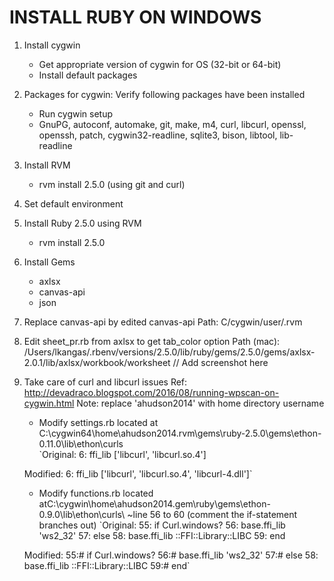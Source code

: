 # INSTALL RUBY ON WINDOWS
1. Install cygwin
    - Get appropriate version of cygwin for OS (32-bit or 64-bit)
    - Install default packages

2. Packages for cygwin:
  Verify following packages have been installed
    - Run cygwin setup
    - GnuPG, autoconf, automake, git, make, m4, curl, libcurl, openssl, openssh, patch, cygwin32-readline, sqlite3, bison, libtool, lib-readline

2. Install RVM
    - rvm install 2.5.0 (using git and curl)

3. Set default environment

4. Install Ruby 2.5.0 using RVM
    - rvm install 2.5.0

5. Install Gems
    - axlsx
    - canvas-api
    - json

6. Replace canvas-api by edited canvas-api
  Path: C/cygwin/user/.rvm

7. Edit sheet_pr.rb from axlsx to get tab_color option
  Path (mac): /Users/lkangas/.rbenv/versions/2.5.0/lib/ruby/gems/2.5.0/gems/axlsx-2.0.1/lib/axlsx/workbook/worksheet
  // Add screenshot here
  
8. Take care of curl and libcurl issues
    Ref: http://devadraco.blogspot.com/2016/08/running-wpscan-on-cygwin.html 
    Note: replace 'ahudson2014' with home directory username
    - Modify settings.rb located at C:\cygwin64\home\ahudson2014\.rvm\gems\ruby-2.5.0\gems\ethon-0.11.0\lib\ethon\curls\
    `Original:
    6:    ffi_lib ['libcurl', 'libcurl.so.4']

    Modified:
    6:    ffi_lib ['libcurl', 'libcurl.so.4', 'libcurl-4.dll']`
    
    - Modify functions.rb located atC:\cygwin\home\ahudson2014\.gem\ruby\gems\ethon-0.9.0\lib\ethon\curls\ ~line 56 to 60 (comment the if-statement branches out)
    `Original:
    55:        if Curl.windows?
    56:            base.ffi_lib 'ws2_32'
    57:        else
    58:            base.ffi_lib ::FFI::Library::LIBC
    59:        end

    Modified:
    55:#        if Curl.windows?
    56:#            base.ffi_lib 'ws2_32'
    57:#        else
    58:            base.ffi_lib ::FFI::Library::LIBC
    59:#        end`

